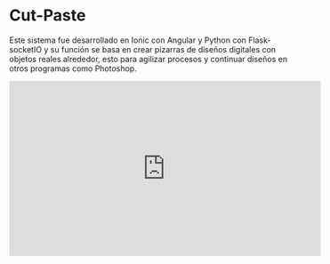 # Cut-Paste

Este sistema fue desarrollado en Ionic con Angular y Python con Flask-socketIO y su función se basa en crear pizarras de diseños digitales con objetos reales alrededor, esto para agilizar procesos y continuar diseños en otros programas como Photoshop. 

<iframe width="560" height="315" src="https://www.youtube.com/embed/zsP4zcu-eFk" frameborder="0" allow="accelerometer; autoplay; clipboard-write; encrypted-media; gyroscope; picture-in-picture" allowfullscreen></iframe>
